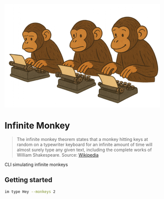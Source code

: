 <p align="center">
  <img src="./assets/monkeys-typing.png" alt="Monkeys typing" />
</p>

# Infinite Monkey

> The infinite monkey theorem states that a monkey hitting keys at random on a typewriter keyboard for an infinite amount of time will almost surely type any given text, including the complete works of William Shakespeare. Source: [Wikipedia](https://en.wikipedia.org/wiki/Infinite_monkey_theorem)

CLI simulating infinite monkeys

## Getting started

```sh
im type Hey --monkeys 2
```
